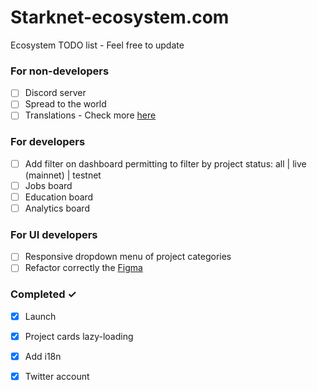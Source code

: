 # Starknet-ecosystem.com
Ecosystem TODO list - Feel free to update

### For non-developers
- [ ] Discord server
- [ ] Spread to the world
- [ ] Translations - Check more [here](https://github.com/419Labs/starknet-ecosystem.com/tree/main/src/assets/locales)

### For developers
- [ ] Add filter on dashboard permitting to filter by project status: all | live (mainnet) | testnet
- [ ] Jobs board
- [ ] Education board
- [ ] Analytics board

### For UI developers
- [ ] Responsive dropdown menu of project categories
- [ ] Refactor correctly the [Figma](https://www.figma.com/file/yfHUanUHr46MdEmCcQ29fa/Starknet-ecosystem-V1?node-id=0%3A1)

### Completed ✓
- [x] Launch 
- [x] Project cards lazy-loading
- [x] Add i18n
- [x] Twitter account

